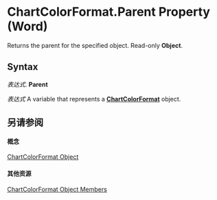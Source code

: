 
# ChartColorFormat.Parent Property (Word)

Returns the parent for the specified object. Read-only  **Object**.


## Syntax

 _表达式_. **Parent**

 _表达式_ A variable that represents a **[ChartColorFormat](8bc25b6c-3691-fc85-fcc6-d21ed3f903b9.md)** object.


## 另请参阅


#### 概念


[ChartColorFormat Object](8bc25b6c-3691-fc85-fcc6-d21ed3f903b9.md)
#### 其他资源


[ChartColorFormat Object Members](http://msdn.microsoft.com/library/f3bbb759-bbc1-366c-a6ce-151c47580fa7%28Office.15%29.aspx)